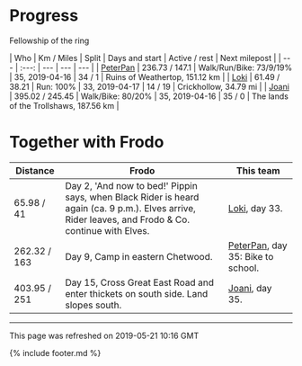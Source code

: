 
# Progress

Fellowship of the ring

| Who | Km / Miles | Split | Days and start | Active / rest | Next milepost |
| --- | :---: | --- | --- | --- |
| [PeterPan](users/PeterPan.md) | 236.73 / 147.1 | Walk/Run/Bike: 73/9/19% | 35, 2019-04-16 | 34 / 1 | Ruins of Weathertop, 151.12 km |
| [Loki](users/Loki.md) | 61.49 / 38.21 | Run: 100% | 33, 2019-04-17 | 14 / 19 | Crickhollow, 34.79 mi |
| [Joani](users/Joani.md) | 395.02 / 245.45 | Walk/Bike: 80/20% | 35, 2019-04-16 | 35 / 0 | The lands of the Trollshaws, 187.56 km |

# Together with Frodo

| Distance | Frodo | This team |
| --- | --- | --- |
| 65.98 / 41 | Day 2, 'And now to bed!' Pippin says, when Black Rider is heard again (ca. 9 p.m.). Elves arrive, Rider leaves, and Frodo & Co. continue with Elves. |  [Loki](users/Loki.md), day 33. |
| 262.32 / 163 | Day 9, Camp in eastern Chetwood. |  [PeterPan](users/PeterPan.md), day 35: Bike to school. |
| 403.95 / 251 | Day 15, Cross Great East Road and enter thickets on south side. Land slopes south. |  [Joani](users/Joani.md), day 35. |

---
This page was refreshed on 2019-05-21 10:16 GMT

{% include footer.md %}
